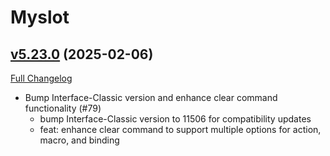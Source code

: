 # Myslot

## [v5.23.0](https://github.com/tg123/myslot/tree/v5.23.0) (2025-02-06)
[Full Changelog](https://github.com/tg123/myslot/commits/v5.23.0) 

- Bump Interface-Classic version and enhance clear command functionality (#79)  
    * bump Interface-Classic version to 11506 for compatibility updates  
    * feat: enhance clear command to support multiple options for action, macro, and binding  
